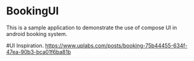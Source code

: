 # BookingUI
This is a sample application to demonstrate the use of compose UI in android booking system.


#UI Inspiration.
https://www.uplabs.com/posts/booking-75b44455-634f-47ea-90b3-bca01f6ba81b
